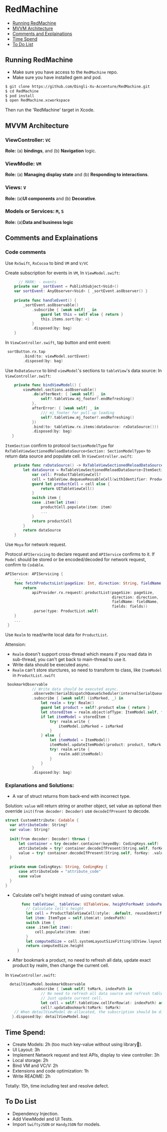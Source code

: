 # RedMachine
- [Running RedMachine](#running-redmachine)
- [MVVM Architecture](#mvvm-architecture)
- [Comments and Explainations](#comments-and-explainations)
- [Time Spend](#time-spend)
- [To Do List](#to-do-list)



## Running RedMachine
- Make sure you have access to the `RedMachine` repo.
- Make sure you have installed gem and pod.

```sh
$ git clone https://github.com/Dingli-Xu-Accenture/RedMachine.git
$ cd RedMachine
$ pod install
$ open RedMachine.xcworkspace
```

Then run the 'RedMachine' target in Xcode.

## MVVM Architecture
### ViewController: `VC`
**Role:** (a) **bindings**, and (b) **Navigation** logic. 


### ViewModle: `VM`
**Role:**  (a) **Managing display state** and (b) **Responding to interactions**.  

### Views:  `V` 
**Role:** (a)**UI components** and (b) **Decorative**.

### Models or Services: `M`, `S`
**Role:** (a)**Data and business logic**

## Comments and Explainations

### Code comments

Use `RxSwift`, `RxCocoa` to bind `VM` and `V/VC`

Create subscription for events in `VM`,
In `ViewModel.swift`:
```swift
      // MARK: - events
    private var _sortEvent = PublishSubject<Void>()
    var sortEvent: AnyObserver<Void> { _sortEvent.asObserver() }
    
    private func handleEvent() {
        _sortEvent.asObservable()
            .subscribe { [weak self] _ in
                guard let this = self else { return }
                this.items.sort(by: <)
            }
            .disposed(by: bag)
    }
```

In `ViewController.swift`, tap button and emit event:
```swift
 sortButton.rx.tap
        .bind(to: viewModel.sortEvent)
        .disposed(by: bag)
```

Use `RxDataSource` to bind `viewModel`'s sections to `tableView`'s data source:
In `ViewController.swift`:
```swift
    private func bindViewModel() {
        viewModel.sections.asObservable()
            .do(afterNext: { [weak self] _ in
                self?.tableView.mj_footer?.endRefreshing()
            },
            afterError: { [weak self] _ in
                /// mj_footer for pull up loading
                self?.tableView.mj_footer?.endRefreshing()
            })
            .bind(to: tableView.rx.items(dataSource: rxDataSource()))
            .disposed(by: bag)
   }
```

`ItemSection` confirm to protocol `SectionModelType` for `RxTableViewSectionedReloadDataSource<Section: SectionModelType>` to return data source and populate cell.
In `ViewController.swift`:
```swift
    private func rxDataSource() -> RxTableViewSectionedReloadDataSource<ItemSection> {
        let dataSource = RxTableViewSectionedReloadDataSource<ItemSection> { _, tableView, indexPath, item -> UITableViewCell in
            var cell: ProductTableViewCell?
            cell = tableView.dequeueReusableCell(withIdentifier: ProductTableViewCell.description(), for: indexPath) as? ProductTableViewCell
            guard let productCell = cell else {
                return UITableViewCell()
            }
            switch item {
            case .item(let item):
                productCell.populate(item: item)
                ...
            }
            return productCell
        }
        return dataSource
    }
```


Use `Moya` for network request.

Protocol `APIServicing` to declare request and `APIService` confirms to it.
If `Model` should be stored or be encoded/decoded for network request, confirm to `Codable`.

```swift
APIService: APIServicing {
    ...
    func fetchProductsList(pageSize: Int, direction: String, fieldName: String, fields: String) -> Single<ProductList?> {
        return
            apiProvider.rx.request(.productList(pageSize: pageSize,
                                                direction: direction,
                                                fieldName: fieldName,
                                                fields: fields))
            .parse(type: ProductList.self)
    }
    ...
 }
```

Use `Realm` to read/write local data for `ProductList`.

Attension:  
- `Realm` doesn't support cross-thread which means if you read data in sub-thread, you can't get back to main-thread to use it.
- Write data should be executed async.
- `Realm` can't store sturctures, so need to transform to class, like `ItemModel` in `ProductList.swift`

```swift
 bookmarkObservable
            // Write data should be executed async.
            .observeOn(SerialDispatchQueueScheduler(internalSerialQueueName: "bookmark"))
            .subscribe { [weak self] (isMarked, _) in
                let realm = try! Realm()
                guard let product = self?.product else { return }
                let storedItem = realm.object(ofType: ItemModel.self, forPrimaryKey: product.id)
                if let itemModel = storedItem {
                    try! realm.write {
                        itemModel.isMarked = isMarked  
                    }
                } else  {
                    let itemModel = ItemModel()
                    itemModel.updateItemModel(product: product, toMark: isMarked)
                    try! realm.write {
                        realm.add(itemModel)
                    }
                }
            }
            .disposed(by: bag)
```

### Explanations and Solutions:
- A var of struct returns from back-end with incorrect type.

Solution: `value` will return string or another object, set value as optional then override `init(from decoder: Decoder)` use `decodeIfPresent` to decode.  

  ```swift
  struct CustomAttribute: Codable {
    var attributeCode: String?
    var value: String?
    
    init(from decoder: Decoder) throws {
        let container = try decoder.container(keyedBy: CodingKeys.self)
        attributeCode = try? container.decodeIfPresent(String.self, forKey: .attributeCode)
        value = try? container.decodeIfPresent(String.self, forKey: .value)
    }
    
    private enum CodingKeys: String, CodingKey {
        case attributeCode = "attribute_code"
        case value
    }
  }
  ```
 
- Calculate cell's height instead of using constant value.
  ```swift
      func tableView(_ tableView: UITableView, heightForRowAt indexPath: IndexPath) -> CGFloat {
        // Calculate cell's height
        let cell = ProductTableViewCell(style: .default, reuseIdentifier: ProductTableViewCell.description())
        let item: ItemType = self.item(at: indexPath)
        switch item {
        case .item(let item):
            cell.populate(item: item)
        }
        let computedSize = cell.systemLayoutSizeFitting(UIView.layoutFittingCompressedSize)
        return computedSize.height
    }
  ```
- After bookmark a product, no need to refresh all data, update exact product by realm, then change the current cell.

In `ViewController.swift`:
```swift
  detailViewModel.bookmarkObservable
            .subscribe { [weak self] toMark, indexPath in
                // No need to refresh all data source and refresh table view
                // Just update current cell.
                let cell = self?.tableView.cellForRow(at: indexPath) as? ProductTableViewCell
                cell?.updataBookmark(toMark: toMark)
    // When detailViewModel de-allocated, the subscription should be diposed
   }.disposed(by: detailViewModel.bag)
```

## Time Spend:
- Create Models: 2h (too much key-value without using library🤣).
- UI Layout: 3h
- Implement Network request and test APIs, display to view controller: 3h
- Local storage: 2h
- Bind VM and VC/V: 2h
- Extensions and code optimization: 1h
- Write README: 2h

Totally: 15h, time including test and resolve defect.

## To Do List
- Dependency Injection.
- Add ViewModel and UI Tests.
- Import `SwiftyJSON` or `HandyJSON` for models.






